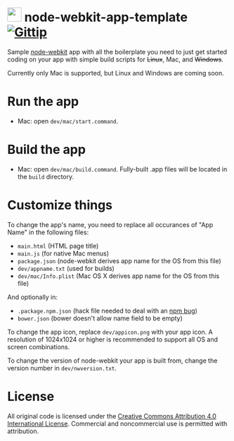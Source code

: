 <img src='https://raw.github.com/kethinov/node-webkit-app-template/master/dev/appicon.png' alt='' width='32' height='32'> node-webkit-app-template [![Gittip](http://img.shields.io/gittip/kethinov.png)](https://www.gittip.com/kethinov/)
===

Sample [node-webkit](https://github.com/rogerwang/node-webkit) app with all the boilerplate you need to just get started coding on your app with simple build scripts for ~~Linux~~, Mac, and ~~Windows~~.

Currently only Mac is supported, but Linux and Windows are coming soon.

Run the app
===

- Mac: open `dev/mac/start.command`.

Build the app
===

- Mac: open `dev/mac/build.command`. Fully-built .app files will be located in the `build` directory.

Customize things
===

To change the app's name, you need to replace all occurances of "App Name" in the following files:

- `main.html` (HTML page title)
- `main.js` (for native Mac menus)
- `package.json` (node-webkit derives app name for the OS from this file)
- `dev/appname.txt` (used for builds)
- `dev/mac/Info.plist` (Mac OS X derives app name for the OS from this file)

And optionally in:

- `.package.npm.json` (hack file needed to deal with an [npm bug](https://github.com/npm/npm/issues/5490))
- `bower.json` (bower doesn't allow name field to be empty)

To change the app icon, replace `dev/appicon.png` with your app icon. A resolution of 1024x1024 or higher is recommended to support all OS and screen combinations.

To change the version of node-webkit your app is built from, change the version number in `dev/nwversion.txt`.

License
===

All original code is licensed under the [Creative Commons Attribution 4.0 International License](http://creativecommons.org/licenses/by/4.0/). Commercial and noncommercial use is permitted with attribution.